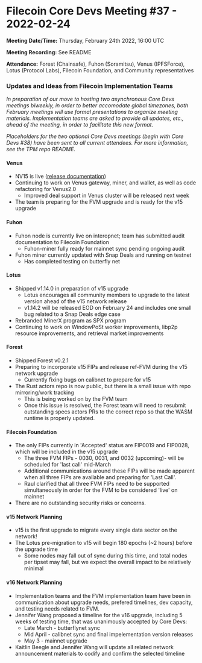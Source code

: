 # Filecoin Core Devs Meeting #37 - 2022-02-24

**Meeting Date/Time:** Thursday, February 24th 2022, 16:00 UTC

**Meeting Recording:** See README

**Attendance:** Forest (Chainsafe), Fuhon (Soramitsu), Venus (IPFSForce), Lotus (Protocol Labs), Filecoin Foundation, and Community representatives

### Updates and Ideas from Filecoin Implementation Teams

*In preparation of our move to hosting two asynchronous Core Devs meetings biweekly, in order to better accomodate global timezones, both February meetings will use formal presentations to organize meeting materials.  Implementation teams are asked to provide all updates, etc., ahead of the meeting, in order to facilitate this new format.* 

*Placeholders for the two optional Core Devs meetings (begin with Core Devs #38) have been sent to all current attendees.  For more information, see the TPM repo README.*

#### Venus
* NV15 is live ([release documentation](https://github.com/filecoin-project/venus/discussions/4688))
* Continuing to work on Venus gateway, miner, and wallet, as well as code refactoring for Venus2.0
  * Improved deal support in Venus cluster will be released next week
* The team is preparing for the FVM upgrade and is ready for the v15 upgrade
#### Fuhon 
* Fuhon node is currently live on interopnet; team has submitted audit documentation to Filecoin Foundation
  * Fuhon-miner fully ready for mainnet sync pending ongoing audit 
* Fuhon miner currently updated with Snap Deals and running on testnet
  * Has completed testing on butterfly net
#### Lotus 
* Shipped v1.14.0 in preparation of v15 upgrade 
  * Lotus encourages all community members to upgrade to the latest version ahead of the v15 network release
  * v1.14.2 will be released EOD on February 24 and includes one small bug related to a Snap Deals edge case 
* Rebranded MinerX program as SPX program
* Continuing to work on WindowPoSt worker improvements, libp2p resource improvements, and retrieval market improvements
#### Forest 
* Shipped Forest v0.2.1 
* Preparing to incorporate v15 FIPs and release ref-FVM during the v15 network upgrade
  * Currently fixing bugs on calibnet to prepare for v15
* The Rust actors repo is now public, but there is a small issue with repo mirroring/work tracking 
  * This is being worked on by the FVM team 
  * Once this issue is resolved, the Forest team will need to resubmit outstanding specs actors PRs to the correct repo so that the WASM runtime is properly updated.
#### Filecoin Foundation 
* The only FIPs currently in 'Accepted' status are FIP0019 and FIP0028, which will be included in the v15 upgrade 
  * The three FVM FIPs - 0030, 0031, and 0032 (upcoming)- will be scheduled for 'last call' mid-March
  * Additional communications around these FIPs will be made apparent when all three FIPs are available and preparing for 'Last Call'. 
  * Raul clarified that all three FVM FIPs need to be supported simultaneously in order for the FVM to be considered 'live' on mainnet
* There are no outstanding security risks or concerns. 
#### v15 Network Planning 
* v15 is the first upgrade to migrate every single data sector on the network! 
* The Lotus pre-migration to v15 will begin 180 epochs (~2 hours) before the upgrade time
  * Some nodes may fall out of sync during this time, and total nodes per tipset may fall, but we expect the overall impact to be relatively minimal
#### v16 Network Planning
* Implementation teams and the FVM implementation team have been in communication about upgrade needs, prefered timelines, dev capacity, and testing needs related to FVM. 
* Jennifer Wang proposed a timeline for the v16 upgrade, including 5 weeks of testing time, that was unanimously accepted by Core Devs: 
  * Late March - butterflynet sync
  * Mid April - calibnet sync and final impelementation version releases 
  * May 3 - mainnet upgrade 
* Kaitlin Beegle and Jennifer Wang will update all related network announcement materials to codify and confirm the selected timeline
